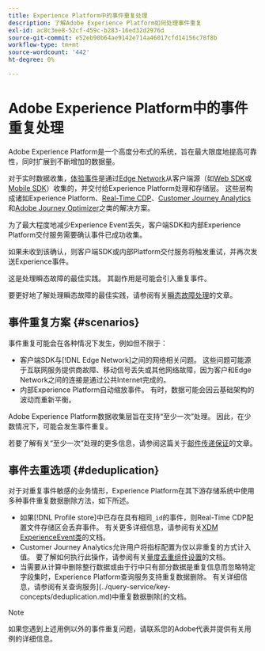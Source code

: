 ```yaml
---
title: Experience Platform中的事件重复处理
description: 了解Adobe Experience Platform如何处理事件重复
exl-id: ac8c3ee8-52cf-459c-b283-16ed32d2976d
source-git-commit: e52eb90b64ae9142e714a46017cfd14156c78f8b
workflow-type: tm+mt
source-wordcount: '442'
ht-degree: 0%

---
```


# Adobe Experience Platform中的事件重复处理

Adobe Experience Platform是一个高度分布式的系统，旨在最大限度地提高可靠性，同时扩展到不断增加的数据量。

对于实时数据收集，[体验事件](../xdm/classes/experienceevent.md)是通过[Edge Network](../web-sdk/home.md#edge-network)从客户端源（如[Web SDK](../web-sdk/home.md)或[Mobile SDK](https://developer.adobe.com/client-sdks/home/)）收集的，并交付给Experience Platform处理和存储层。 这些层构成诸如Experience Platform、[Real-Time CDP](../rtcdp/home.md)、[Customer Journey Analytics](https://experienceleague.adobe.com/docs/analytics-platform/using/cja-overview/cja-overview.html?lang=zh-Hans)和[Adobe Journey Optimizer](https://experienceleague.adobe.com/docs/journey-optimizer/using/ajo-home.html?lang=zh-Hans)之类的解决方案。

为了最大程度地减少Experience Event丢失，客户端SDK和内部Experience Platform交付服务需要确认事件已成功收集。

如果未收到该确认，则客户端SDK或内部Platform交付服务将触发重试，并再次发送Experience事件。

这是处理瞬态故障的最佳实践。 其副作用是可能会引入重复事件。

要更好地了解处理瞬态故障的最佳实践，请参阅有关[瞬态故障处理](https://learn.microsoft.com/en-us/azure/architecture/best-practices/transient-faults)的文章。

## 事件重复方案 {#scenarios}

事件重复可能会在各种情况下发生，例如但不限于：

* 客户端SDK与[!DNL Edge Network]之间的网络相关问题。 这些问题可能源于互联网服务提供商故障、移动信号丢失或其他网络故障，因为客户和Edge Network之间的连接是通过公共Internet完成的。
* 内部Experience Platform自动缩放事件。 有时，数据可能会因云基础架构的波动而重新平衡。

Adobe Experience Platform数据收集层旨在支持“至少一次”处理。 因此，在少数情况下，可能会发生事件重复。

若要了解有关“至少一次”处理的更多信息，请参阅这篇关于[邮件传递保证](https://docs.confluent.io/kafka/design/delivery-semantics.html)的文章。

## 事件去重选项 {#deduplication}

对于对重复事件敏感的业务情形，Experience Platform在其下游存储系统中使用多种事件重复数据删除方法，如下所述。

* 如果[!DNL Profile store]中已存在具有相同`_id`的事件，则Real-Time CDP配置文件存储区会丢弃事件。 有关更多详细信息，请参阅有关[XDM ExperienceEvent类](../xdm/classes/experienceevent.md)的文档。
* Customer Journey Analytics允许用户将指标配置为仅以非重复的方式计入值。 要了解如何执行此操作，请参阅有关[量度去重组件设置](https://experienceleague.adobe.com/docs/analytics-platform/using/cja-dataviews/component-settings/metric-deduplication.html?lang=zh-Hans)的文档。
* 当需要从计算中删除整行数据或由于行中只有部分数据是重复信息而忽略特定字段集时，Experience Platform查询服务支持重复数据删除。 有关详细信息，请参阅有关查询服务](../query-service/key-concepts/deduplication.md)中重复数据删除[的文档。

>[!NOTE]
>
>如果您遇到上述用例以外的事件重复问题，请联系您的Adobe代表并提供有关用例的详细信息。
